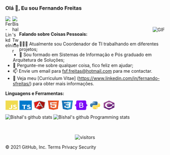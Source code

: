 ### Olá 👋, Eu sou Fernando Freitas

<a href="https://www.linkedin.com/in/fernando-sfreitas/">
  <img align="left" alt="Fer-LinkdeIn" width="22px" src="https://cdn.jsdelivr.net/npm/simple-icons@v3/icons/linkedin.svg" />
</a>
<a href="https://twitter.com/freitas_fsf">
  <img align="left" alt="Bishal's Twitter" width="22px" src="https://cdn.jsdelivr.net/npm/simple-icons@v3/icons/twitter.svg" />
</a>
<!--<a href="https://www.instagram.com/officialbishal/">
  <img align="left" alt="Bishal's Instagram" width="22px" src="https://cdn.jsdelivr.net/npm/simple-icons@v3/icons/instagram.svg" />
</a>
<a href="https://www.facebook.com/modernbishal">
  <img align="left" alt="Bishal's Facebook" width="22px" src="https://cdn.jsdelivr.net/npm/simple-icons@v3/icons/facebook.svg" />
</a>-->


<br />
<br />

  <img align="right" alt="GIF" src="https://i.pinimg.com/originals/e4/26/70/e426702edf874b181aced1e2fa5c6cde.gif" />
  
**Falando sobre Coisas Pessoais:**

- 👨🏽‍💻 Atualmente sou Coordenador de TI trabalhando em diferentes projetos;
- 💼 Sou formado em Sistemas de Informação e Pós graduado em Arquitetura de Soluções;
- 💬 Pergunte-me sobre qualquer coisa, fico feliz em ajudar;
- 📫 Envie um email para fsf.freitas@hotmail.com para me contactar. <!-- 📫 Envie um email para [! [Email] (https://img.shields.io/badge/fsf.freitas@hotmail.com-D14836 ? style = flat-square & logo = gmail & logoColor = white)] (mailto: fsf.freitas@hotmail.com) para me contactar. -->
- 📝 Veja meu [Curriculum Vitae] (https://www.linkedin.com/in/fernando-sfreitas/) para obter mais informações.


**Linguagens e Ferramentas:**  

<code><img align="center" alt="Fer-Js" height="30" width="40" src="https://raw.githubusercontent.com/devicons/devicon/master/icons/javascript/javascript-plain.svg"></code>
<code><img align="center" alt="Fer-Ts" height="30" width="40" src="https://raw.githubusercontent.com/devicons/devicon/master/icons/typescript/typescript-plain.svg"></code>
<code><img align="center" alt="Fer-Angular" height="30" width="40" src="https://raw.githubusercontent.com/devicons/devicon/master/icons/angularjs/angularjs-original.svg"></code>
<code><img align="center" alt="Fer-HTML" height="30" width="40" src="https://raw.githubusercontent.com/devicons/devicon/master/icons/html5/html5-original.svg"></code>
<code><img align="center" alt="Fer-CSS" height="30" width="40" src="https://raw.githubusercontent.com/devicons/devicon/master/icons/css3/css3-original.svg"></code>
<code><img align="center" alt="Fer-Bootstrap" height="30" width="40" src="https://raw.githubusercontent.com/devicons/devicon/master/icons/bootstrap/bootstrap-original.svg"></code>
<code><img align="center" alt="Fer-Python" height="30" width="40" src="https://raw.githubusercontent.com/devicons/devicon/master/icons/python/python-original.svg"></code>
<code><img align="center" alt="Fer-Csharp" height="30" width="40" src="https://raw.githubusercontent.com/devicons/devicon/master/icons/csharp/csharp-original.svg"></code>


![Bishal's github stats](https://github-readme-stats.vercel.app/api?username=fer-freitas&show_icons=true&hide_border=true&theme=dracula&include_all_commits=true&count_private=true")
![Bishal's github Programming stats](https://github-readme-stats.vercel.app/api/top-langs/?username=fer-freitas&show_icons=true&hide_border=true&&layout=compact&langs_count=7&theme=dracula")


<br />

<!-- ![visitors](https://visitor-badge.laobi.icu/badge?page_id=fer-freitas.fer-freitas) -->
<p align="center">
    <img align="center" alt="visitors" src="https://visitor-badge.laobi.icu/badge?page_id=fer-freitas.fer-freitas" />
</p>
<!--
## Support me
<p align="center">
  <a href="https://www.buymeacoffee.com/fer-freitas" target="_blank">
    <img width="18%" src="https://raw.githubusercontent.com/onimur/.github/master/.resources/support-buy-coffee.png" alt="Buy Me A Coffee">
  </a>
</p>
-->
© 2021 GitHub, Inc.
Terms
Privacy
Security
